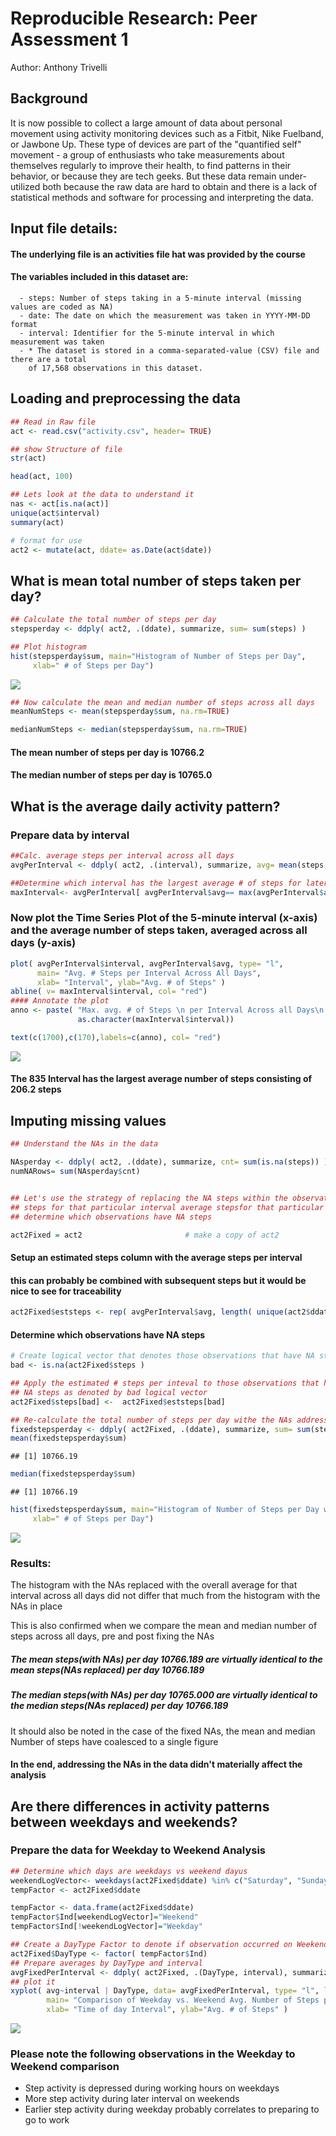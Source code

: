 # Reproducible Research: Peer Assessment 1
Author: Anthony Trivelli

## Background

It is now possible to collect a large amount of data about personal movement using activity monitoring devices such as a Fitbit, Nike Fuelband, or Jawbone Up. These type of devices are part of the "quantified self" movement - a group of enthusiasts who take measurements about themselves regularly to improve their health, to find patterns in their behavior, or because they are tech geeks. But these data remain under-utilized both because the raw data are hard to obtain and there is a lack of statistical methods and software for processing and interpreting the data.

## Input file details:
#### The underlying file is an activities file hat was provided by the course

#### The variables included in this dataset are:

      - steps: Number of steps taking in a 5-minute interval (missing values are coded as NA)
      - date: The date on which the measurement was taken in YYYY-MM-DD format
      - interval: Identifier for the 5-minute interval in which measurement was taken
      - * The dataset is stored in a comma-separated-value (CSV) file and there are a total
        of 17,568 observations in this dataset.

## Loading and preprocessing the data

```r
## Read in Raw file
act <- read.csv("activity.csv", header= TRUE)
```


```r
## show Structure of file
str(act)

head(act, 100)

## Lets look at the data to understand it
nas <- act[is.na(act)]
unique(act$interval)
summary(act)
```



```r
# format for use
act2 <- mutate(act, ddate= as.Date(act$date))
```



## What is mean total number of steps taken per day?


```r
## Calculate the total number of steps per day
stepsperday <- ddply( act2, .(ddate), summarize, sum= sum(steps) )

## Plot histogram
hist(stepsperday$sum, main="Histogram of Number of Steps per Day", 
     xlab=" # of Steps per Day")
```

![](PA1_template_files/figure-html/unnamed-chunk-4-1.png)

```r
## Now calculate the mean and median number of steps across all days
meanNumSteps <- mean(stepsperday$sum, na.rm=TRUE)

medianNumSteps <- median(stepsperday$sum, na.rm=TRUE)
```

#### The mean number of steps per day is 10766.2
#### The median number of steps per day is 10765.0

## What is the average daily activity pattern?

### Prepare data by interval


```r
##Calc. average steps per interval across all days
avgPerInterval <- ddply( act2, .(interval), summarize, avg= mean(steps,na.rm= TRUE) )

##Determine which interval has the largest average # of steps for later use in graph
maxInterval<- avgPerInterval[ avgPerInterval$avg== max(avgPerInterval$avg), ]
```

### Now plot the Time Series Plot of the 5-minute interval (x-axis) and the average number of steps taken, averaged across all days (y-axis)


```r
plot( avgPerInterval$interval, avgPerInterval$avg, type= "l", 
      main= "Avg. # Steps per Interval Across All Days", 
      xlab= "Interval", ylab="Avg. # of Steps" )
abline( v= maxInterval$interval, col= "red")
#### Annotate the plot
anno <- paste( "Max. avg. # of Steps \n per Interval Across all Days\n is at interval= ", 
               as.character(maxInterval$interval))

text(c(1700),c(170),labels=c(anno), col= "red")
```

![](PA1_template_files/figure-html/unnamed-chunk-6-1.png)

#### The  835 Interval has the largest average number of steps consisting of 206.2 steps

## Imputing missing values


```r
## Understand the NAs in the data

NAsperday <- ddply( act2, .(ddate), summarize, cnt= sum(is.na(steps)) )
numNARows= sum(NAsperday$cnt)


## Let's use the strategy of replacing the NA steps within the observation with the average
## steps for that particular interval average stepsfor that particular interval
## determine which observations have NA steps

act2Fixed = act2                       # make a copy of act2
```
#### Setup an estimated steps column with the average steps per interval
####      this can probably be combined with subsequent steps but it would be nice to see for traceability

```r
act2Fixed$eststeps <- rep( avgPerInterval$avg, length( unique(act2$ddate)))
```
#### Determine which observations have NA steps

```r
# Create logical vector that denotes those observations that have NA steps
bad <- is.na(act2Fixed$steps )  

## Apply the estimated # steps per inteval to those observations that have 
## NA steps as denoted by bad logical vector
act2Fixed$steps[bad] <-  act2Fixed$eststeps[bad]       

## Re-calculate the total number of steps per day withe the NAs addressed
fixedstepsperday <- ddply( act2Fixed, .(ddate), summarize, sum= sum(steps) )
mean(fixedstepsperday$sum)
```

```
## [1] 10766.19
```

```r
median(fixedstepsperday$sum)
```

```
## [1] 10766.19
```

```r
hist(fixedstepsperday$sum, main="Histogram of Number of Steps per Day with NAs Addressed", 
     xlab=" # of Steps per Day")
```

![](PA1_template_files/figure-html/unnamed-chunk-9-1.png)

### Results:
The histogram with the NAs replaced with the overall average for that interval across all days did not differ that much from the histogram with the NAs in place

This is also confirmed when we compare the mean and median number of steps across all days, pre and post fixing the NAs

##### The mean steps(with NAs) per day 10766.189 are virtually identical to the mean steps(NAs replaced) per day 10766.189

##### The median steps(with NAs) per day 10765.000 are virtually identical to the median steps(NAs replaced) per day 10766.189

It should also be noted in the case of the fixed NAs, the mean and median Number of steps 
have coalesced to a single figure

#### In the end, addressing the NAs in the data didn't materially affect the analysis


## Are there differences in activity patterns between weekdays and weekends?

### Prepare the data for Weekday to Weekend Analysis


```r
## Determine which days are weekdays vs weekend dayus
weekendLogVector<- weekdays(act2Fixed$ddate) %in% c("Saturday", "Sunday")
tempFactor <- act2Fixed$ddate

tempFactor <- data.frame(act2Fixed$ddate)
tempFactor$Ind[weekendLogVector]="Weekend"
tempFactor$Ind[!weekendLogVector]="Weekday"

## Create a DayType Factor to denote if observation occurred on Weekend or Weekday
act2Fixed$DayType <- factor( tempFactor$Ind)
## Prepare averages by DayType and interval
avgFixedPerInterval <- ddply( act2Fixed, .(DayType, interval), summarize, avg= mean(steps))
## plot it
xyplot( avg~interval | DayType, data= avgFixedPerInterval, type= "l", layout= c(1,2),
        main= "Comparison of Weekday vs. Weekend Avg. Number of Steps per Interval",
        xlab= "Time of day Interval", ylab="Avg. # of Steps" )
```

![](PA1_template_files/figure-html/unnamed-chunk-10-1.png)

### Please note the following observations in the Weekday to Weekend comparison
- Step activity is depressed during working hours on weekdays
- More step activity during later interval on weekends
- Earlier step activity during weekday probably correlates to preparing to go to work
